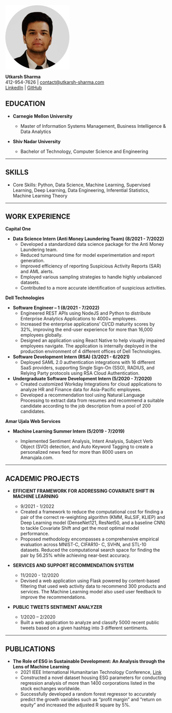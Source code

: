 <!-- <br/>

<img align="center" width="200" height="200" src="assets/image.png">

<br/>
412-954-7626 | contact@utkarsh-sharma.com | <a href="https://www.linkedin.com/in/utk61198">LinkedIn</a> |  <a href = "https://github.com/utk61198">GitHub</a>


## EDUCATION
- CARNEGIE MELLON UNIVERSITY
  - Master of Information Systems Management, Business Intelligence & Data Analytics 
- SHIV NADAR UNIVERSITY
  - Bachelor of Technology, Computer Science and Engineering

## SKILLS
- Core Skills: Python, Data Science, Machine Learning, Supervised Learning, Deep Learning, Data Engineering, Inferential Statistics, Machine Learning Theory


## WORK EXPERIENCE

- **CAPITAL ONE**

  - **Data Science Intern (Anti Money Laundering Team) 6/2023 - Present** 

    -  Developed a standardized data science package for the Anti Money Laundering team.Package enabled automated tuning and feature selection of AML models.Interoperable with scikit-learn, supporting the entire data science pipeline.
    - Reduced turnaround time for model experimentation and report generation.
    - Improved efficiency of reporting Suspicious Activity Reports (SAR) and AML alerts.
    - Employed various sampling strategies to handle highly unbalanced datasets.
    - Contributed to a more accurate identification of suspicious activities.
    - Strengthened the organization's ability to combat financial crimes effectively.

- **DELL TECHNOLOGIES**

  - **Software Engineer – 1 8/2021 - 7/2022**
  
    - Engineered REST APIs using NodeJS and Python to distribute Enterprise Analytics Applications to 4000+ employees.
    - Increased the enterprise applications’ CI/CD maturity scores by 32% therefore improving the end-user experience of more than 16,000 employees globally by making the applications more secure and stable
    - Designed an application using React Native to help visually impaired employees navigate; The application is internally deployed in the production environment of 4 different offices of Dell Technologies.

  - **Software Development Intern (RSA) 3/2021 - 6/2021**

    - Deployed SAML 2.0 authentication integrations with 16 different SaaS providers which supported Single Sign on (SSO), RADIUS, and Relying Party protocols using RSA Cloud Authentication

  - **Undergraduate Software Development Intern 5/2020 - 7/2020**

    - Created customized Workday Integrations for cloud applications to analyze HR and Finance data for Asia-Pacific employees
    - Developed a recommendation tool using Natural Language Processing to extract data from resumes and recommend a suitable candidate according to the job description from a pool of 200 candidates

- **AMAR UJALA WEB SERVICES**

  - **Machine Learning Summer Intern 5/2019 - 7/2019**
    - Implemented Sentiment Analysis, Intent Analysis, Subject Verb Object (SVO) detection, and Auto Keyword Tagging to create a personalized news feed for more than 8000 users on Amarujala.com
    

## ACADEMIC PROJECTS

- EFFICIENT FRAMEWORK FOR ADDRESSING COVARIATE SHIFT IN MACHINE LEARNING 9/2021 - 1/2022

  - Created a framework to reduce the computational cost for finding a pair of the correct re-weighting algorithm (KMM, RuLSIF, KLIEP) and Deep Learning model (DenseNet121, ResNet50, and a baseline CNN) to tackle Covariate Shift and get the most optimal model performance
  - Proposed methodology encompasses a comprehensive empirical evaluation across MNIST-C, CIFAR10- C, SVHN, and STL-10 datasets; Reduced the computational search space for finding the pair by 56.25% while achieving near-best accuracy

- SERVICES AND SUPPORT RECOMMENDATION SYSTEM 11/2020 - 12/2020

  - Devised a web application using Flask powered by content-based filtering that used web activity data to recommend 300 product and services; The Machine Learning model also used user feedback to improve the recommendations

- PUBLIC TWEETS SENTIMENT ANALYZER 1/2020 – 2/2020

  - Built a web application to analyze and classify 5000 recent public tweets based on a given hashtag into 3 different sentiments

## PUBLICATIONS

- The Role of ESG in Sustainable Development: An Analysis through the Lens of Machine Learning.

  2021 IEEE International Humanitarian Technology Conference, [Link](https://ieeexplore.ieee.org/document/9698939)
  - Constructed a novel dataset housing ESG parameters for conducting regression analysis of more than 1400 corporations listed in the stock exchanges worldwide
  - Successfully developed a random forest regressor to accurately predict the growth variables such as “profit margin” and “return on equity” and increased the adjusted R square by 5%. -->

<img align="center" width="200" height="200" src="assets/image.png">


**Utkarsh Sharma**  
412-954-7626 | contact@utkarsh-sharma.com  
[LinkedIn](https://www.linkedin.com/in/utk61198) | [GitHub](https://github.com/utk61198)

## EDUCATION

- **Carnegie Mellon University**
  - Master of Information Systems Management, Business Intelligence & Data Analytics 

- **Shiv Nadar University**
  - Bachelor of Technology, Computer Science and Engineering

---

## SKILLS

- Core Skills: Python, Data Science, Machine Learning, Supervised Learning, Deep Learning, Data Engineering, Inferential Statistics, Machine Learning Theory

---

## WORK EXPERIENCE
**Capital One**
  - **Data Science Intern (Anti Money Laundering Team) (8/2021 - 7/2022)**
    - Developed a standardized data science package for the Anti Money Laundering team.
    - Reduced turnaround time for model experimentation and report generation.
    - Improved efficiency of reporting Suspicious Activity Reports (SAR) and AML alerts.
    - Employed various sampling strategies to handle highly unbalanced datasets.
    - Contributed to a more accurate identification of suspicious activities.

**Dell Technologies**
  - **Software Engineer – 1 (8/2021 - 7/2022)**
    - Engineered REST APIs using NodeJS and Python to distribute Enterprise Analytics Applications to 4000+ employees.
    - Increased the enterprise applications’ CI/CD maturity scores by 32%, improving the end-user experience for more than 16,000 employees globally.
    - Designed an application using React Native to help visually impaired employees navigate. The application is internally deployed in the production environment of 4 different offices of Dell Technologies.
  - **Software Development Intern (RSA) (3/2021 - 6/2021)**
    - Deployed SAML 2.0 authentication integrations with 16 different SaaS providers, supporting Single Sign-On (SSO), RADIUS, and Relying Party protocols using RSA Cloud Authentication.
  - **Undergraduate Software Development Intern (5/2020 - 7/2020)**
    - Created customized Workday Integrations for cloud applications to analyze HR and Finance data for Asia-Pacific employees.
    - Developed a recommendation tool using Natural Language Processing to extract data from resumes and recommend a suitable candidate according to the job description from a pool of 200 candidates.

**Amar Ujala Web Services**
  - **Machine Learning Summer Intern (5/2019 - 7/2019)**
    
    - Implemented Sentiment Analysis, Intent Analysis, Subject Verb Object (SVO) detection, and Auto Keyword Tagging to create a personalized news feed for more than 8000 users on Amarujala.com.

---

## ACADEMIC PROJECTS

- **EFFICIENT FRAMEWORK FOR ADDRESSING COVARIATE SHIFT IN MACHINE LEARNING**
  - 9/2021 - 1/2022
  - Created a framework to reduce the computational cost for finding a pair of the correct re-weighting algorithm (KMM, RuLSIF, KLIEP) and Deep Learning model (DenseNet121, ResNet50, and a baseline CNN) to tackle Covariate Shift and get the most optimal model performance.
  - Proposed methodology encompasses a comprehensive empirical evaluation across MNIST-C, CIFAR10- C, SVHN, and STL-10 datasets. Reduced the computational search space for finding the pair by 56.25% while achieving near-best accuracy.

- **SERVICES AND SUPPORT RECOMMENDATION SYSTEM**
  - 11/2020 - 12/2020
  - Devised a web application using Flask powered by content-based filtering that used web activity data to recommend 300 products and services. The Machine Learning model also used user feedback to improve the recommendations.

- **PUBLIC TWEETS SENTIMENT ANALYZER**
  - 1/2020 – 2/2020
  - Built a web application to analyze and classify 5000 recent public tweets based on a given hashtag into 3 different sentiments.

---

## PUBLICATIONS

- **The Role of ESG in Sustainable Development: An Analysis through the Lens of Machine Learning**
  - 2021 IEEE International Humanitarian Technology Conference, [Link](https://ieeexplore.ieee.org/document/9698939)
  - Constructed a novel dataset housing ESG parameters for conducting regression analysis of more than 1400 corporations listed in the stock exchanges worldwide.
  - Successfully developed a random forest regressor to accurately predict the growth variables such as “profit margin” and “return on equity” and increased the adjusted R square by 5%.

